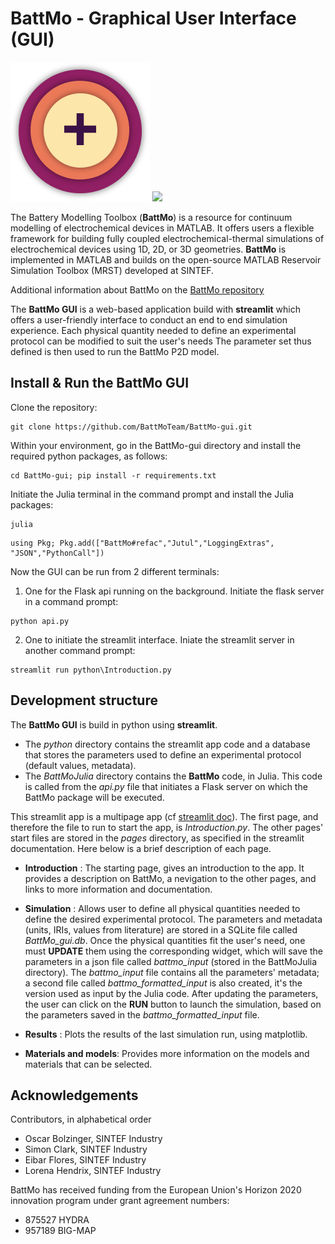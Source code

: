 # BattMo - Graphical User Interface (GUI)

[![](./python/resources/images/battmo_logo.png)](https://github.com/BattMoTeam/BattMo.git)
[![](https://zenodo.org/badge/410005581.svg)](https://zenodo.org/badge/latestdoi/410005581)

The Battery Modelling Toolbox (**BattMo**) is a resource for continuum modelling of electrochemical devices in MATLAB. 
It offers users a flexible framework for building fully coupled electrochemical-thermal simulations of electrochemical 
devices using 1D, 2D, or 3D geometries. **BattMo** is implemented in MATLAB and builds on the open-source MATLAB 
Reservoir Simulation Toolbox (MRST) developed at SINTEF. 

Additional information about BattMo on the [BattMo repository](https://github.com/BattMoTeam/BattMo.git)

The **BattMo GUI** is a web-based application build with **streamlit** which offers a user-friendly interface to 
conduct an end to end simulation experience. Each physical quantity needed to define an experimental protocol can be 
modified to suit the user's needs The parameter set thus defined is then used to run the BattMo P2D model. 


## Install & Run the BattMo GUI

Clone the repository:
```<git>
git clone https://github.com/BattMoTeam/BattMo-gui.git
```

Within your environment, go in the BattMo-gui directory and install the required python packages, as follows:

```<powershell>
cd BattMo-gui; pip install -r requirements.txt
```

Initiate the Julia terminal in the command prompt and install the Julia packages:

```<powershell>
julia
```
```<Julia>
using Pkg; Pkg.add(["BattMo#refac","Jutul","LoggingExtras", "JSON","PythonCall"])
```
Now the GUI can be run from 2 different terminals:

1. One for the Flask api running on the background. Initiate the flask server in a command prompt:

```<powershell>
python api.py
```
    
2. One to initiate the streamlit interface. Iniate the streamlit server in another command prompt:

```<powershell>
streamlit run python\Introduction.py
```



## Development structure

The **BattMo GUI** is build in python using **streamlit**. 
- The *python* directory contains the streamlit app code and a 
database that stores the parameters used to define an experimental protocol (default values, metadata).
- The *BattMoJulia* directory contains the **BattMo** code, in Julia. 
This code is called from the *api.py* file that initiates a Flask server on which the BattMo package will be executed. 

This streamlit app is a multipage app
(cf [streamlit doc](https://docs.streamlit.io/library/get-started/multipage-apps/create-a-multipage-app)).
The first page, and therefore the file to run to start the app, is *Introduction.py*. The other pages' start files
are stored in the *pages* directory, as specified in the streamlit documentation. Here below is a brief description
of each page.

- **Introduction** : The starting page, gives an introduction to the app. It provides a description on BattMo, a nevigation to the other pages, and links to more information and documentation.

- **Simulation** : Allows user to define all physical quantities needed to define the desired 
experimental protocol. The parameters and metadata (units, IRIs, values from literature) are stored in a SQLite file
called *BattMo_gui.db*. Once the physical quantities fit the user's need, one must **UPDATE** them using the corresponding
widget, which will save the parameters in a json file called *battmo_input* (stored in the BattMoJulia directory). 
The *battmo_input* file contains all the parameters' metadata; a second file called *battmo_formatted_input* is also
created, it's the version used as input by the Julia code. After updating the parameters, the user can click on the **RUN** button to launch the simulation, based on the parameters saved in the *battmo_formatted_input* file.

- **Results** : Plots the results of the last simulation run, using matplotlib.

- **Materials and models**: Provides more information on the models and materials that can be selected.


## Acknowledgements

Contributors, in alphabetical order

-   Oscar Bolzinger, SINTEF Industry
-   Simon Clark, SINTEF Industry
-   Eibar Flores, SINTEF Industry
-   Lorena Hendrix, SINTEF Industry

BattMo has received funding from the European Union's Horizon 2020
innovation program under grant agreement numbers:

-   875527 HYDRA
-   957189 BIG-MAP
